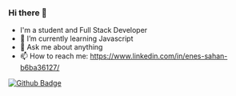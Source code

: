 ### Hi there 👋



- I'm a student and Full Stack Developer
- 🌱 I’m currently learning Javascript
- 💬 Ask me about anything
- 📫 How to reach me: https://www.linkedin.com/in/enes-sahan-b6ba36127/

[![Github Badge](https://img.shields.io/badge/-Github-000?style=quare&labelColor=000&logo=Github&logoColor=white&link=link)](link) 





